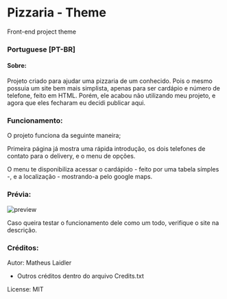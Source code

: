 # Pizzaria - Theme
Front-end project theme

### Portuguese [PT-BR]

#### Sobre:
  Projeto criado para ajudar uma pizzaria de um conhecido. Pois o mesmo possuia um site bem mais simplista, apenas para ser cardápio e número de telefone, feito em HTML. Porém, ele acabou não utilizando meu projeto, e agora que eles fecharam eu decidi publicar aqui.
  
### Funcionamento:
  O projeto funciona da seguinte maneira;
  
  Primeira página já mostra uma rápida introdução, os dois telefones de contato para o delivery, e o menu de opções.
  
  O menu te disponibiliza acessar o cardápido - feito por uma tabela símples -, e a localização - mostrando-a pelo google maps.

### Prévia:
![preview](https://user-images.githubusercontent.com/76860503/119253444-a8afba80-bb87-11eb-847f-28b8d76860d8.png)

Caso queira testar o funcionamento dele como um todo, verifique o site na descrição. 

### Créditos:
Autor: Matheus Laidler

 - Outros créditos dentro do arquivo Credits.txt 

License: MIT
